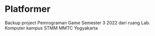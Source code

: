 # Platformer
Backup project Pemrograman Game Semester 3 2022 dari ruang Lab. Komputer kampus STMM MMTC Yogyakarta 
